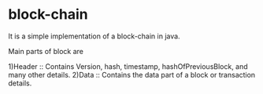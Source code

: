 # block-chain


It is a simple implementation of a block-chain in java.

Main parts of block are

1)Header :: Contains Version, hash, timestamp, hashOfPreviousBlock, and many other details.
2)Data   :: Contains the data part of a block or transaction details.
